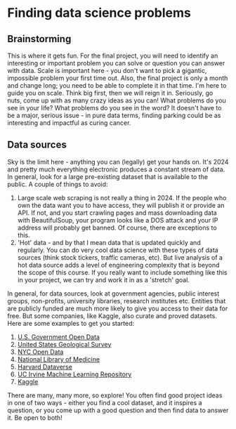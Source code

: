# Finding data science problems

## Brainstorming

This is where it gets fun. For the final project, you will need to identify an interesting or important problem you can solve or question you can answer with data. Scale is important here - you don't want to pick a gigantic, impossible problem your first time out. Also, the final project is only a month and change long; you need to be able to complete it in that time. I'm here to guide you on scale. Think big first, then we will reign it in. Seriously, go nuts, come up with as many crazy ideas as you can! What problems do you see in your life? What problems do you see in the word? It doesn't have to be a major, serious issue - in pure data terms, finding parking could be as interesting and impactful as curing cancer.

## Data sources

Sky is the limit here - anything you can (legally) get your hands on. It's 2024 and pretty much everything electronic produces a constant stream of data. In general, look for a large pre-existing dataset that is available to the public. A couple of things to avoid:

1. Large scale web scraping is not really a thing in 2024. If the people who own the data want you to have access, they will publish it or provide an API. If not, and you start crawling pages and mass downloading data with BeautifulSoup, your program looks like a DOS attack and your IP address will probably get banned. Of course, there are exceptions to this.
2. 'Hot' data - and by that I mean data that is updated quickly and regularly. You can do very cool data science with these types of data sources (think stock tickers, traffic cameras, etc). But live analysis of a hot data source adds a level of engineering complexity that is beyond the scope of this course. If you really want to include something like this in your project, we can try and work it in as a 'stretch' goal.

In general, for data sources, look at government agencies, public interest groups, non-profits, university libraries, research institutes etc. Entities that are publicly funded are much more likely to give you access to their data for free. But some companies, like Kaggle, also curate and proved datasets. Here are some examples to get you started:

1. [U.S. Government Open Data](https://catalog.data.gov/dataset)
2. [United States Geological Survey](https://www.usgs.gov/products/data)
3. [NYC Open Data](https://opendata.cityofnewyork.us/data)
4. [National Library of Medicine](https://www.ncbi.nlm.nih.gov/guide/data-software)
5. [Harvard Dataverse](https://dataverse.harvard.edu)
6. [UC Irvine Machine Learning Repository](https://archive.ics.uci.edu)
7. [Kaggle](https://www.kaggle.com/datasets)

There are many, many more, so explore! You often find good project ideas in one of two ways - either you find a cool dataset, and it inspires a question, or you come up with a good question and then find data to answer it. Be open to both!
